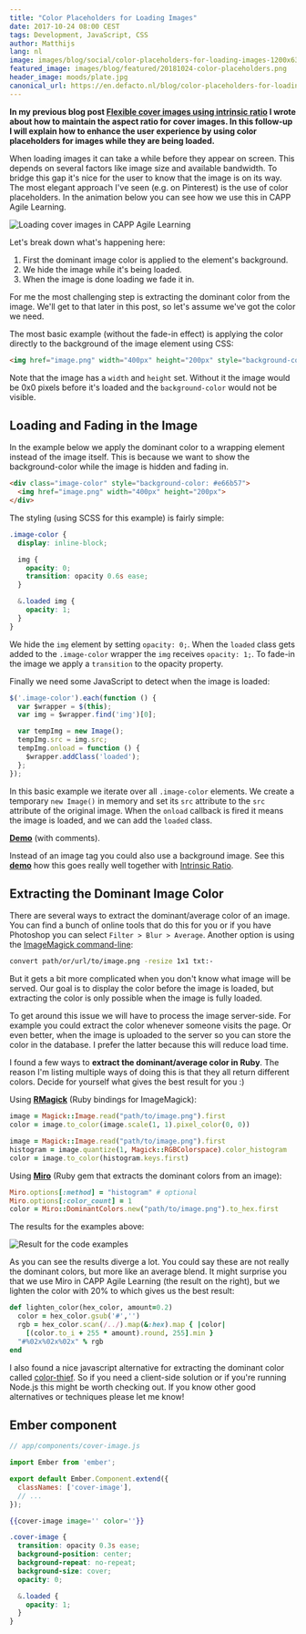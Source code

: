 ```yaml
---
title: "Color Placeholders for Loading Images"
date: 2017-10-24 08:00 CEST
tags: Development, JavaScript, CSS
author: Matthijs
lang: nl
image: images/blog/social/color-placeholders-for-loading-images-1200x630.jpg
featured_image: images/blog/featured/20181024-color-placeholders.png
header_image: moods/plate.jpg
canonical_url: https://en.defacto.nl/blog/color-placeholders-for-loading-images/
---
```


__In my previous blog post [Flexible cover images using intrinsic ratio](/blog/flexible-cover-images-using-intrinsic-ratio/) I wrote about how to maintain the aspect ratio for cover images. In this follow-up I will explain how to enhance the user experience by using color placeholders for images while they are being loaded.__

When loading images it can take a while before they appear on screen. This depends on several factors like image size and available bandwidth. To bridge this gap it's nice for the user to know that the image is on its way. The most elegant approach I've seen (e.g. on Pinterest) is the use of color placeholders. In the animation below you can see how we use this in CAPP Agile Learning.

![Loading cover images in CAPP Agile Learning](/images/blog/capp-agile-space-tile-loading.gif)

Let's break down what's happening here:

1.  First the dominant image color is applied to the element's background.
2.  We hide the image while it's being loaded.
3.  When the image is done loading we fade it in.

For me the most challenging step is extracting the dominant color from the image. We'll get to that later in this post, so let's assume we've got the color we need.

The most basic example (without the fade-in effect) is applying the color directly to the background of the image element using CSS:

```html
<img href="image.png" width="400px" height="200px" style="background-color: #e66b57">
```

Note that the image has a `width` and `height` set. Without it the image would be 0x0 pixels before it's loaded and the `background-color` would not be visible.

## Loading and Fading in the Image

In the example below we apply the dominant color to a wrapping element instead of the image itself. This is because we want to show the background-color while the image is hidden and fading in.

```html
<div class="image-color" style="background-color: #e66b57">
  <img href="image.png" width="400px" height="200px">
</div>
```

The styling (using SCSS for this example) is fairly simple:

```scss
.image-color {
  display: inline-block;

  img {
    opacity: 0;
    transition: opacity 0.6s ease;
  }

  &.loaded img {
    opacity: 1;
  }
}
```

We hide the `img` element by setting `opacity: 0;`. When the `loaded` class gets added to the `.image-color` wrapper the `img` receives `opacity: 1;`. To fade-in the image we apply a `transition` to the opacity property.

Finally we need some JavaScript to detect when the image is loaded:

```js
$('.image-color').each(function () {
  var $wrapper = $(this);
  var img = $wrapper.find('img')[0];

  var tempImg = new Image();
  tempImg.src = img.src;
  tempImg.onload = function () {
    $wrapper.addClass('loaded');
  };
});
```

In this basic example we iterate over all `.image-color` elements. We create a temporary `new Image()` in memory and set its `src` attribute to the `src` attribute of the original image. When the `onload` callback is fired it means the image is loaded, and we can add the `loaded` class.

**[Demo](https://codepen.io/snap/pen/avQzzG/)** (with comments).

Instead of an image tag you could also use a background image. See this **[demo](https://codepen.io/snap/pen/RWqNLw/)** how this goes really well together with [Intrinsic Ratio](/blog/flexible-cover-images-using-intrinsic-ratio/).

## Extracting the Dominant Image Color

There are several ways to extract the dominant/average color of an image. You can find a bunch of online tools that do this for you or if you have Photoshop you can select `Filter > Blur > Average`. Another option is using the [ImageMagick command-line](https://imagemagick.org/script/command-line-processing.php):

```bash
convert path/or/url/to/image.png -resize 1x1 txt:-
```

But it gets a bit more complicated when you don't know what image will be served. Our goal is to display the color before the image is loaded, but extracting the color is only possible when the image is fully loaded.

To get around this issue we will have to process the image server-side. For example you could extract the color whenever someone visits the page. Or even better, when the image is uploaded to the server so you can store the color in the database. I prefer the latter because this will reduce load time.

I found a few ways to **extract the dominant/average color in Ruby**. The reason I'm listing multiple ways of doing this is that they all return different colors. Decide for yourself what gives the best result for you :)

Using **[RMagick](https://github.com/rmagick/rmagick)** (Ruby bindings for ImageMagick):

```rb
image = Magick::Image.read("path/to/image.png").first
color = image.to_color(image.scale(1, 1).pixel_color(0, 0))
```

```rb
image = Magick::Image.read("path/to/image.png").first
histogram = image.quantize(1, Magick::RGBColorspace).color_histogram
color = image.to_color(histogram.keys.first)
```

Using **[Miro](https://github.com/jonbuda/miro)** (Ruby gem that extracts the dominant colors from an image):

```rb
Miro.options[:method] = "histogram" # optional
Miro.options[:color_count] = 1
color = Miro::DominantColors.new("path/to/image.png").to_hex.first
```

The results for the examples above:

![Result for the code examples](blog/dominant-colors.png)

As you can see the results diverge a lot. You could say these are not really the dominant colors, but more like an average blend. It might surprise you that we use Miro in CAPP Agile Learning (the result on the right), but we lighten the color with 20% to which gives us the best result:

```rb
def lighten_color(hex_color, amount=0.2)
  color = hex_color.gsub('#','')
  rgb = hex_color.scan(/../).map(&:hex).map { |color|
    [(color.to_i + 255 * amount).round, 255].min }
  "#%02x%02x%02x" % rgb
end
```

I also found a nice javascript alternative for extracting the dominant color called [color-thief](https://github.com/lokesh/color-thief/). So if you need a client-side solution or if you're running Node.js this might be worth checking out. If you know other good alternatives or techniques please let me know!

## Ember component

```js
// app/components/cover-image.js

import Ember from 'ember';

export default Ember.Component.extend({
  classNames: ['cover-image'],
  // ...
});
```

```hbs
{{cover-image image='' color=''}}
```

```scss
.cover-image {
  transition: opacity 0.3s ease;
  background-position: center;
  background-repeat: no-repeat;
  background-size: cover;
  opacity: 0;

  &.loaded {
    opacity: 1;
  }
}
```
